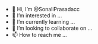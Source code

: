 - 👋 Hi, I’m @SonaliPrasadacc
- 👀 I’m interested in ...
- 🌱 I’m currently learning ...
- 💞️ I’m looking to collaborate on ...
- 📫 How to reach me ...

<!---
SonaliPrasadacc/SonaliPrasadacc is a ✨ special ✨ repository because its `README.md` (this file) appears on your GitHub profile.
You can click the Preview link to take a look at your changes.
--->
